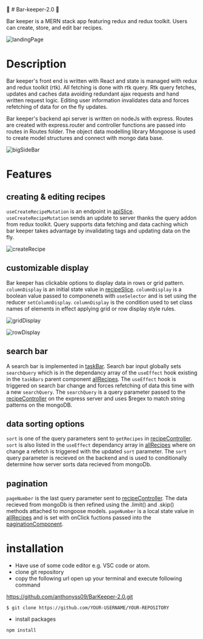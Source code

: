 :tropical_drink: # Bar-keeper-2.0 :tropical_drink:

Bar keeper is a MERN stack app featuring redux and redux toolkit. Users can create, store, and edit bar recipes.

![landingPage](/client/src/assets/images/landing.jpg)

# Description

Bar keeper's front end is written with React and state is managed with redux and redux toolkit (rtk). All fetching is done with rtk query. Rtk query fetches, updates and caches data avoiding redundant ajax requests and hand written request logic. Editing user information invalidates data and forces refetching of data for on the fly updates.

Bar keeper's backend api server is written on nodeJs with express. Routes are created with express.router and controller functions are passed into routes in Routes folder.
The object data modelling library Mongoose is used to create model structures and connect with mongo data base.

![bigSideBar](/client/src/assets/images/bigSideBar.jpg)

# Features

## creating & editing recipes

`useCreateRecipeMutation` is an endpoint in [apiSlice](docs/apiSlice.js). `useCreateRecipeMutation` sends an update to server thanks the query addon from redux toolkit.
Query supports data fetching and data caching which bar keeper takes advantage by invalidating tags and updating data on the fly.

![createRecipe](/client/src/assets/images/createForm.png)

## customizable display

Bar keeper has clickable options to display data in rows or grid pattern. `columnDisplay` is an initial state value in [recipeSlice](/client/src/features/recipes/recipeSlice.js). `columnDisplay` is a boolean value passed to componenets with `useSelector` and is set using the reducer `setColumnDisplay`. `columnDisplay` is the condition used to set class names of elements in effect applying grid or row display style rules.

![gridDisplay](/client/src/assets/images/gridDisplay.jpg)

![rowDisplay](/client/src/assets/images/rowsDisplay.jpg)

## search bar

A search bar is implemented in [taskBar](/client/src/components/TaskBar.js). Search bar input globally sets `searchQuery` which is in the dependancy array of the `useEffect` hook existing in the `taskBars` parent component [allRecipes](/client/src/features/recipes/AllRecipes.js). The `useEffect` hook is triggered on search bar change and forces refetching of data this time with a new `searchQuery`. The `searchQuery` is a query parameter passed to the [recipeController](/controllers/recipesController.js) on the express server and uses $regex to match string patterns on the mongoDB.

## data sorting options

`sort` is one of the query parameters sent to `getRecipes` in [recipeController](/controllers/recipesController.js). `sort` is also listed in the `useEffect` dependancy array in [allRecipes](/client/src/features/recipes/AllRecipes.js) where on change a refetch is triggered with the updated `sort` parameter. The `sort` query parameter is recieved on the backend and is used to conditionally determine how server sorts data recieved from mongoDb.

## pagination

`pageNumber` is the last query parameter sent
to [recipeController](/controllers/recipesController.js). The data recieved from mongoDb is then refined using the .limit() and .skip() methods attached to mongoose models. `pageNumber` is a local state value in [allRecipes](/client/src/features/recipes/AllRecipes.js) and is set with onClick fuctions passed into the [paginationComponent](/client/src/components/Pagination.js).

# installation

- Have use of some code editor e.g. VSC code or atom.
- clone git repository
- copy the following url open up your terminal and execute following command

https://github.com/anthonyss09/BarKeeper-2.0.git

`$ git clone https://github.com/YOUR-USERNAME/YOUR-REPOSITORY`

- install packages

`npm install`
